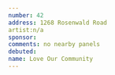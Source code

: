 ```yaml
---
number: 42
address: 1268 Rosenwald Road
artist:n/a
sponsor:
comments: no nearby panels
debuted:
name: Love Our Community
---
```

